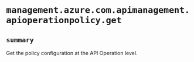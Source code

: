 # `management.azure.com.apimanagement.apioperationpolicy.get`

## `summary`
Get the policy configuration at the API Operation level.


